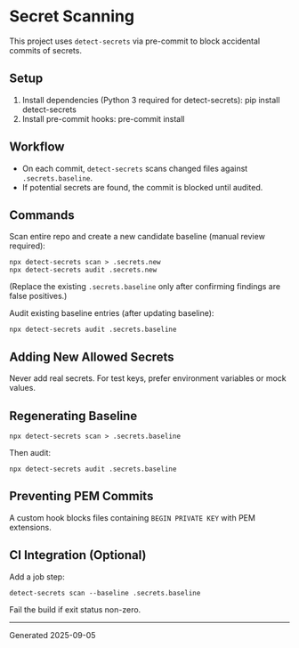 # Secret Scanning

This project uses `detect-secrets` via pre-commit to block accidental commits of secrets.

## Setup

1. Install dependencies (Python 3 required for detect-secrets):
   pip install detect-secrets
2. Install pre-commit hooks:
   pre-commit install

## Workflow

- On each commit, `detect-secrets` scans changed files against `.secrets.baseline`.
- If potential secrets are found, the commit is blocked until audited.

## Commands

Scan entire repo and create a new candidate baseline (manual review required):
```
npx detect-secrets scan > .secrets.new
npx detect-secrets audit .secrets.new
```
(Replace the existing `.secrets.baseline` only after confirming findings are false positives.)

Audit existing baseline entries (after updating baseline):
```
npx detect-secrets audit .secrets.baseline
```

## Adding New Allowed Secrets
Never add real secrets. For test keys, prefer environment variables or mock values.

## Regenerating Baseline
```
npx detect-secrets scan > .secrets.baseline
```
Then audit:
```
npx detect-secrets audit .secrets.baseline
```

## Preventing PEM Commits
A custom hook blocks files containing `BEGIN PRIVATE KEY` with PEM extensions.

## CI Integration (Optional)
Add a job step:
```
detect-secrets scan --baseline .secrets.baseline
```
Fail the build if exit status non-zero.

---
Generated 2025-09-05

